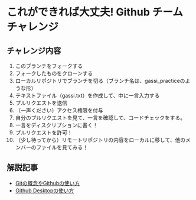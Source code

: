 # これができれば大丈夫! Github チームチャレンジ

## チャレンジ内容
1. このブランチをフォークする
2. フォークしたものをクローンする
3. ローカルリポジトリでブランチを切る（ブランチ名は、gassi_practiceのような形）
4. テキストファイル（gassi.txt）を作成して、中に一言入力する
5. プルリクエストを送信
6. （一声ください）アクセス権限を付与
7. 自分のプルリクエストを見て、一言を確認して、コードチェックをする。
8. 一言をディスクリプションに書く！
9. プルリクエストを許可！
10. （少し待ってから）リモートリポジトリの内容をローカルに移して、他のメンバーのファイルを見てみる！

## 解説記事
- [Gitの概念やGithubの使い方](https://zenn.dev/penguin4731/articles/cab408dab5fb43)
- [Github Desktopの使い方](https://zenn.dev/penguin4731/articles/9341d79a63cffd)
